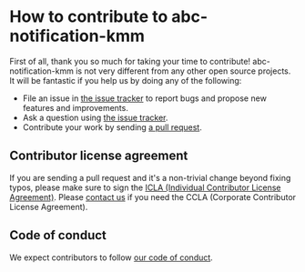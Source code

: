 # How to contribute to abc-notification-kmm

First of all, thank you so much for taking your time to contribute! abc-notification-kmm is not very different from any other open source projects. It will be fantastic if you help us by doing any of the following:

- File an issue in [the issue tracker](https://github.com/line/analytics-tools-kmm/issues)
  to report bugs and propose new features and improvements.
- Ask a question using [the issue tracker](https://github.com/line/analytics-tools-kmm/issues).
- Contribute your work by sending [a pull request](https://github.com/line/analytics-tools-kmm/pulls).

## Contributor license agreement

If you are sending a pull request and it's a non-trivial change beyond fixing
typos, please make sure to sign the [ICLA (Individual Contributor License Agreement)](https://cla-assistant.io/line/analytics-tools-kmm).
Please [contact us](mailto:dl_oss_dev@linecorp.com) if you need the CCLA (Corporate Contributor License Agreement).

## Code of conduct

We expect contributors to follow [our code of conduct](./CODE_OF_CONDUCT.md).
